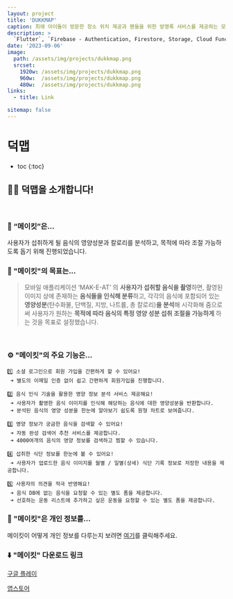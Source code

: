 ```yaml
---
layout: project
title: 'DUKKMAP'
caption: 최애 아이돌이 방문한 장소 위치 제공과 팬들을 위한 방명록 서비스를 제공하는 모바일 애플리케이션.
description: >
  `Flutter`, `Firebase - Authentication, Firestore, Storage, Cloud Functions`
date: '2023-09-06'
image: 
  path: /assets/img/projects/dukkmap.png
  srcset: 
    1920w: /assets/img/projects/dukkmap.png
    960w:  /assets/img/projects/dukkmap.png
    480w:  /assets/img/projects/dukkmap.png
links:
  - title: Link

sitemap: false
---
```


# 덕맵

* toc
{:toc}

## 👋🏻  덕맵을 소개합니다!
<br>

### 🍴  “메이킷”은... 

사용자가 섭취하게 될 음식의 영양성분과 칼로리를 분석하고, 목적에 따라 조절 가능하도록 돕기 위해 진행되었습니다.
<br>
  
### 🔎  "메이킷"의 목표는...
> 모바일 애플리케이션 ‘MAK-E-AT’ 의 **사용자가 섭취할 음식을 촬영**하면, 촬영된 이미지 상에 존재하는 **음식들을 인식해 분류**하고, 각각의 음식에 포함되어 있는 **영양성분**(탄수화물, 단백질, 지방, 나트륨, 총 칼로리)**을 분석**해 시각화해 줌으로써 사용자가 원하는 **목적에 따라 음식의 특정 영양 성분 섭취 조절을 가능하게** 하는 것을 목표로 설정했습니다.
<br>

### ⚙️  "메이킷"의 주요 기능은...
  
``` 
1️⃣ 소셜 로그인으로 회원 가입을 간편하게 할 수 있어요!
 ➜ 별도의 이메일 인증 없이 쉽고 간편하게 회원가입을 진행합니다.
    
2️⃣ 음식 인식 기술을 활용한 영양 정보 분석 서비스 제공해요!
 ➜ 사용자가 촬영한 음식 이미지를 인식해 해당하는 음식에 대한 영양성분을 반환합니다.
 ➜ 분석된 음식의 영양 성분을 한눈에 알아보기 쉽도록 원형 차트로 보여줍니다.
    
3️⃣ 영양 정보가 궁금한 음식을 검색할 수 있어요!
 ➜ 자동 완성 검색어 추천 서비스를 제공합니다.
 ➜ 4000여개의 음식의 영양 정보를 검색하고 찜할 수 있습니다.
    
4️⃣ 섭취한 식단 정보를 한눈에 볼 수 있어요!
 ➜ 사용자가 업로드한 음식 이미지를 월별 / 일별(상세) 식단 기록 정보로 저장한 내용을 제공합니다.
 
5️⃣ 사용자의 의견을 적극 반영해요!
 ➜ 음식 DB에 없는 음식을 요청할 수 있는 별도 폼을 제공합니다.
 ➜ 선호하는 운동 리스트에 추가하고 싶은 운동을 요청할 수 있는 별도 폼을 제공합니다.
```

### 🔐  "메이킷"은 개인 정보를...

메이킷이 어떻게 개인 정보를 다루는지 보려면 [여기](https://firebasestorage.googleapis.com/v0/b/mak-e-at.appspot.com/o/%E1%84%80%E1%85%A2%E1%84%8B%E1%85%B5%E1%86%AB%E1%84%8C%E1%85%A5%E1%86%BC%E1%84%87%E1%85%A9%E1%84%8E%E1%85%A5%E1%84%85%E1%85%B5%E1%84%87%E1%85%A1%E1%86%BC%E1%84%8E%E1%85%B5%E1%86%B7.pdf?alt=media&token=c2c397b9-5cb4-4288-867e-c3c2e6e62202)를 클릭해주세요.
<br>

### ⬇️  "메이킷" 다운로드 링크

[구글 플레이](https://play.google.com/store/apps/details?id=com.makeat.makeat&hl=ko-KR)

[앱스토어](https://apps.apple.com/kr/app/makeat/id6463947364)
